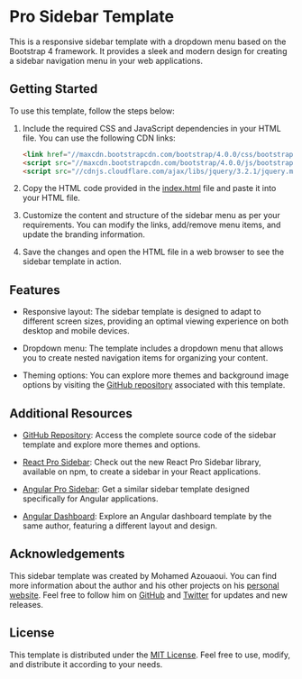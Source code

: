 # Pro Sidebar Template

This is a responsive sidebar template with a dropdown menu based on the Bootstrap 4 framework. It provides a sleek and modern design for creating a sidebar navigation menu in your web applications.

## Getting Started

To use this template, follow the steps below:

1. Include the required CSS and JavaScript dependencies in your HTML file. You can use the following CDN links:

   ```html
   <link href="//maxcdn.bootstrapcdn.com/bootstrap/4.0.0/css/bootstrap.min.css" rel="stylesheet" id="bootstrap-css">
   <script src="//maxcdn.bootstrapcdn.com/bootstrap/4.0.0/js/bootstrap.min.js"></script>
   <script src="//cdnjs.cloudflare.com/ajax/libs/jquery/3.2.1/jquery.min.js"></script>
   ```

2. Copy the HTML code provided in the [index.html](index.html) file and paste it into your HTML file.

3. Customize the content and structure of the sidebar menu as per your requirements. You can modify the links, add/remove menu items, and update the branding information.

4. Save the changes and open the HTML file in a web browser to see the sidebar template in action.

## Features

- Responsive layout: The sidebar template is designed to adapt to different screen sizes, providing an optimal viewing experience on both desktop and mobile devices.

- Dropdown menu: The template includes a dropdown menu that allows you to create nested navigation items for organizing your content.

- Theming options: You can explore more themes and background image options by visiting the [GitHub repository](https://github.com/azouaoui-med/pro-sidebar-template) associated with this template.

## Additional Resources

- [GitHub Repository](https://github.com/azouaoui-med/pro-sidebar-template): Access the complete source code of the sidebar template and explore more themes and options.

- [React Pro Sidebar](https://www.npmjs.com/package/react-pro-sidebar): Check out the new React Pro Sidebar library, available on npm, to create a sidebar in your React applications.

- [Angular Pro Sidebar](https://github.com/azouaoui-med/angular-pro-sidebar): Get a similar sidebar template designed specifically for Angular applications.

- [Angular Dashboard](https://github.com/azouaoui-med/lightning-admin-angular): Explore an Angular dashboard template by the same author, featuring a different layout and design.

## Acknowledgements

This sidebar template was created by Mohamed Azouaoui. You can find more information about the author and his other projects on his [personal website](https://azouaoui.netlify.com). Feel free to follow him on [GitHub](https://github.com/azouaoui-med) and [Twitter](https://twitter.com/azouaoui_med) for updates and new releases.

## License

This template is distributed under the [MIT License](https://opensource.org/licenses/MIT). Feel free to use, modify, and distribute it according to your needs.
